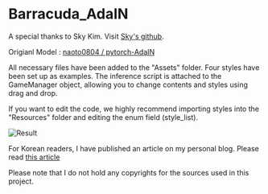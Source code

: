 # Barracuda_AdaIN

A special thanks to Sky Kim. Visit [Sky's github](https://github.com/skykim).

Origianl Model : [naoto0804 / pytorch-AdaIN](https://github.com/naoto0804/pytorch-AdaIN)

All necessary files have been added to the "Assets" folder. Four styles have been set up as examples. The inference script is attached to the GameManager object, allowing you to change contents and styles using drag and drop.

If you want to edit the code, we highly recommend importing styles into the "Resources" folder and editing the enum field (style_list).

![Result](https://user-images.githubusercontent.com/85833046/230900196-66232d12-bfe4-4d68-bb41-d90adf8022ae.gif)

For Korean readers, I have published an article on my personal blog. Please read [this article](https://pnltoen.tistory.com/entry/Unity-Barracuda-%EC%9C%A0%EB%8B%88%ED%8B%B0-%EB%B0%94%EB%9D%BC%EC%BF%A0%EB%8B%A4-%ED%8A%9C%ED%86%A0%EB%A6%AC%EC%96%BC-StyleTransfer-AdaIN)

Please note that I do not hold any copyrights for the sources used in this project.
